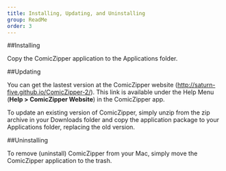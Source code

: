 ```yaml
---
title: Installing, Updating, and Uninstalling
group: ReadMe
order: 3
---
```


##Installing

Copy the ComicZipper application to the Applications folder.

##Updating

You can get the lastest version at the ComicZipper website (<http://saturn-five.github.io/ComicZipper-2/>). This link is available under the Help Menu (**Help > ComicZipper Website**) in the ComicZipper app.

To update an existing version of ComicZipper, simply unzip from the zip archive in your Downloads folder and copy the application package to your Applications folder, replacing the old version.

##Uninstalling

To remove (uninstall) ComicZipper from your Mac, simply move the ComicZipper application to the trash.